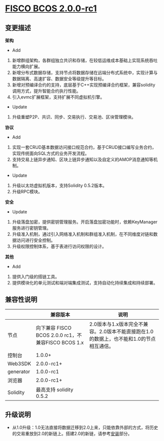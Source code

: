 # [FISCO BCOS 2.0.0-rc1](https://github.com/FISCO-BCOS/FISCO-BCOS/releases/tag/v2.0.0-rc1)

## 变更描述

**架构**

- Add

1. 新增群组架构，各群组独立共识和存储，在较低运维成本基础上实现系统吞吐能力横向扩展。
2. 新增分布式数据存储，支持节点将数据存储在远端分布式系统中，实现计算与数据隔离、高速扩容、数据安全等级提升等目标。
3. 新增对预编译合约的支持，底层基于C++实现预编译合约框架，兼容solidity调用方式，提升智能合约执行性能。
4. 引入evmc扩展框架，支持扩展不同虚拟机引擎。

- Update

1. 升级重塑P2P、共识、同步、交易执行、交易池、区块管理模块。

**协议**

- Add

1. 实现一套CRUD基本数据访问接口规范合约，基于CRUD接口编写业务合约，实现传统面向SQL方式的业务开发流程。
2. 支持交易上链异步通知、区块上链异步通知以及自定义的AMOP消息通知等机制。

- Update

1. 升级以太坊虚拟机版本，支持Solidity 0.5.2版本。
2. 升级RPC模块。

**安全**

- Update

1. 升级落盘加密，提供密钥管理服务。开启落盘加密功能时，依赖KeyManager服务进行密钥管理。
2. 升级准入机制，通过引入网络准入机制和群组准入机制，在不同维度对链和数据访问进行安全控制。
3. 升级权限控制体系，基于表进行访问权限的设计。

**其他**

- Add

1. 提供入门级的搭链工具。
2. 提供模块化的单元测试和端对端集成测试，支持自动化持续集成和持续部署。

## 兼容性说明

|           | 兼容版本                                            | 说明                                                         |
| --------- | --------------------------------------------------- | ------------------------------------------------------------ |
| 节点      | 向下兼容 FISCO BCOS 2.0.0 rc1，不兼容FISCO BCOS 1.x | 2.0版本与1.x版本完全不兼容。2.0版本不能直接跑在1.0的数据上，也不能和1.0的节点相互通信。 |
| 控制台    | 1.0.0+                                              |                                                              |
| Web3SDK   | 2.0.0-rc1+                                          |                                                              |
| generator | 1.0.0-rc1                                           |                                                              |
| 浏览器    | 2.0.0-rc1+                                          |                                                              |
| Solidity  | 最高支持 solidity 0.5.2                             |                                                              |

## 升级说明

* 从1.0升级：1.0无法直接将数据迁移到2.0上来，只能依靠外部的方式，将历史的交易重放到2.0的新链上。搭建2.0的新链，请参考[安装](./installation.md)部分。
